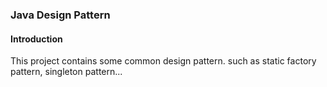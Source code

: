 ### Java Design Pattern

#### Introduction
This project contains some common design pattern. such as static factory pattern, singleton pattern...

